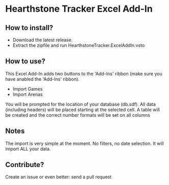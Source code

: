 Hearthstone Tracker Excel Add-In
==========

How to install?
-------------

* Download the latest release. 
* Extract the zipfile and run HearthstoneTracker.ExcelAddIn.vsto

How to use?
-------------

This Excel Add-In adds two buttons to the 'Add-Ins' ribbon (make sure you have anabled the 'Add-Ins' ribbon).

* Import Games
* Import Arenas

You will be prompted for the location of your database (db.sdf). 
All data (including headers) will be placed starting at the selected cell. 
A table will be created and the correct number formats will be set on all columns

Notes
-------------

The import is very simple at the moment. No filters, no date selection. It will import ALL your data.

Contribute?
-------------

Create an issue or even better: send a pull request

